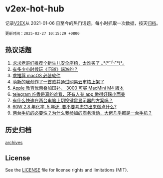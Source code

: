 # v2ex-hot-hub

 记录[V2EX](https://www.v2ex.com/)从 2021-01-06 日至今的热门话题。每小时抓取一次数据，按天[归档](archives)。

`更新时间：2025-02-27 10:15:29 +0800`

## 热议话题

1. [求求老哥们推荐个新生儿安全座椅，太难买了 ｡°(°¯᷄◠¯᷅°)°｡](https://www.v2ex.com/t/1114304)
1. [有多少小时候玩《问道》端游的？](https://www.v2ex.com/t/1114340)
1. [求推荐 macOS 必装软件](https://www.v2ex.com/t/1114282)
1. [萌新的我创作了一首歌并通过网易云审核上架了](https://www.v2ex.com/t/1114302)
1. [Apple 教育优惠叠加国补， 3000 可买 MacMini M4 版本](https://www.v2ex.com/t/1114363)
1. [telegram 吃香是真的难看，还有人夸 app 做得好踩小而美](https://www.v2ex.com/t/1114491)
1. [有什么快速在两台电脑上切换键鼠显示器的方案吗？](https://www.v2ex.com/t/1114326)
1. [60W 2.8 年化率, 5 年还, 要不要考虑贷出来做点什么?](https://www.v2ex.com/t/1114334)
1. [两台手机的必要性？为什么我参加的商务活动，大佬几乎都是一台手机？](https://www.v2ex.com/t/1114473)

## 历史归档

[archives](archives)

## License

See the [LICENSE](LICENSE) file for license rights and limitations (MIT).
